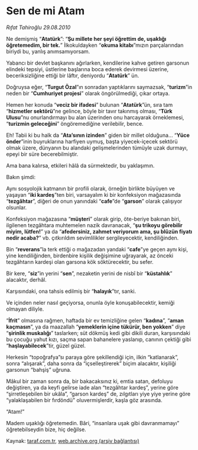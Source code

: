 # Sen de mi Atam

*Rıfat Tahiroğlu 29.08.2010*

<div class="yazi"><p>Ne demişmiş “<b>Atatürk</b>”: “<b>Şu millete her şeyi öğrettim de, uşaklığı öğretemedim, bir tek.</b>” İlkokuldayken “<b>okuma kitabı</b>”mızın parçalarından biriydi bu, yanlış anımsamıyorsam.</p>
<p>Yabancı bir devlet başkanını ağırlarken, kendilerine kahve getiren garsonun elindeki tepsiyi, üstlerine başlarına boca ederek devirmesi üzerine, beceriksizliğine ettiği bir lâftır, deniyordu “<b>Atatürk</b>” ün.</p>
<p>Doğruysa eğer, “<b>Turgut Özal</b>”ın sonradan yaptıklarını saymazsak, “<b>turizm</b>”in neden bir “<b>Cumhuriyet projesi</b>” olarak öngörülmediği, çıkar ortaya.</p>
<p>Hemen her konuda “<b>veciz bir ifadesi</b>” bulunan “<b>Atatürk</b>”ün, sıra tam “<b>hizmetler sektörü</b>”ne gelince, böyle bir tavır takınmış olması, “<b>Türk Ulusu</b>”nu onurlandırmayı bu alan üzerinden onu harcayarak örneklemesi, “<b>turizmin geleceğini</b>” öngöremediğine verilebilir, bence.</p>
<p>Eh! Tabii ki bu halk da “<b>Ata’sının izinden</b>” giden bir millet olduğuna... “<b>Yüce önder</b>”inin buyruklarına harfiyen uymuş, başta yiyecek-içecek sektörü olmak üzere, dünyanın bu alandaki gelişmelerinden tümüyle uzak durmayı, epeyi bir süre becerebilmiştir.</p>
<p>Ama bana kalırsa, etkileri hâlâ da sürmektedir, bu yaklaşımın.</p>
<p>Bakın şimdi:</p>
<p>Aynı sosyolojik katmanın bir profili olarak, örneğin birlikte büyüyen ve yaşayan “<b>iki kardeş</b>”ten biri, varsayalım ki bir konfeksiyon mağazasında “<b>tezgâhtar</b>”, diğeri de onun yanındaki “<b>cafe</b>”de “<b>garson</b>” olarak çalışıyor olsunlar.</p>
<p>Konfeksiyon mağazasına “<b>müşteri</b>” olarak girip, öte-beriye bakınan biri, ilgilenen tezgâhtara muhtemelen nazik davranacak, “<b>şu trikoyu görebilir miyim, lütfen!</b>” ya da “<b>afedersiniz, zahmet veriyorum ama, şu blûzün fiyatı nedir acaba?</b>” vb. çıtkırıldım sevimlilikler sergileyecektir, kendiliğinden.</p>
<p>Bin “<b>reverans</b>”la terk ettiği o mağazadan yandaki “<b>cafe</b>”ye geçen aynı kişi, yine kendiliğinden, birdenbire kişilik değişimine uğrayarak, az önceki tezgâhtarın kardeşi olan garsona kök söktürecektir, bu sefer.</p>
<p>Bir kere, “<b>siz</b>”in yerini “<b>sen</b>”, nezaketin yerini de nisbî bir “<b>küstahlık</b>” alacaktır, derhâl.</p>
<p>Karşısındaki, ona tahsis edilmiş bir “<b>halayık</b>”tır, sanki.</p>
<p>Ve içinden neler nasıl geçiyorsa, onunla öyle konuşabilecektir, kemiği olmayan diliyle.</p>
<p>“<b>İfrit</b>” olmasına rağmen, haftada bir ev temizliğine gelen “<b>kadına</b>”, “<b>aman</b> <b>kaçmasın</b>”, ya da maazallah “<b>yemeklerin içine tükürür, ben yokken</b>” diye “<b>şirinlik muskalığı</b>” taslarken; süt dökmüş kedi gibi dikili duran, karşısındaki bu çocuğu yahut kızı, saçma sapan bahanelere yaslanıp, canının çektiği gibi “<b>haşlayabilecek</b>”tir, güzel güzel.</p>
<p>Herkesin “topoğrafya”sı paraya göre şekillendiği için, ilkin “katlanarak”, sonra “alışarak”, daha sonra da “içselleştirerek” biçim alacaktır, kişiliği garsonun “bahşiş” uğruna.</p>
<p>Mâkul bir zaman sonra da, bir bakacaksınız ki, emtia satan, defoluyu değiştiren, ya da keyfi gelirse iade alan “tezgâhtar kardeş”, yerine göre “şirretleşebilen bir ukâla”, “garson kardeş” de, zılgıtları yiye yiye yerine göre “yalaklaşabilen bir fırdöndü” oluvermişlerdir, kaşla göz arasında.</p>
<p>“Atam!”</p>
<p>Madem uşaklığı öğretemedin. Bâri, “insanlara uşak gibi davranmamayı” öğretebilseydin bize, hiç değilse.</p></div>

Kaynak: [taraf.com.tr](http://www.taraf.com.tr:80/rifat-tahiroglu/makale-sen-de-mi-atam.htm), [web.archive.org (arşiv bağlantısı)](http://web.archive.org/web/20100830145519/http://www.taraf.com.tr:80/rifat-tahiroglu/makale-sen-de-mi-atam.htm)
